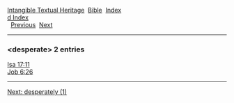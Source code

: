 [Intangible Textual Heritage](../../index)  [Bible](../index) 
[Index](index)   
[d Index](_d_)  
  [Previous](c03064)  [Next](c03066) 

------------------------------------------------------------------------

### &lt;desperate&gt; 2 entries

[Isa 17:11](../kjv/isa017.htm#011)  
[Job 6:26](../kjv/job006.htm#026)  

------------------------------------------------------------------------

[Next: desperately (1)](c03066)
